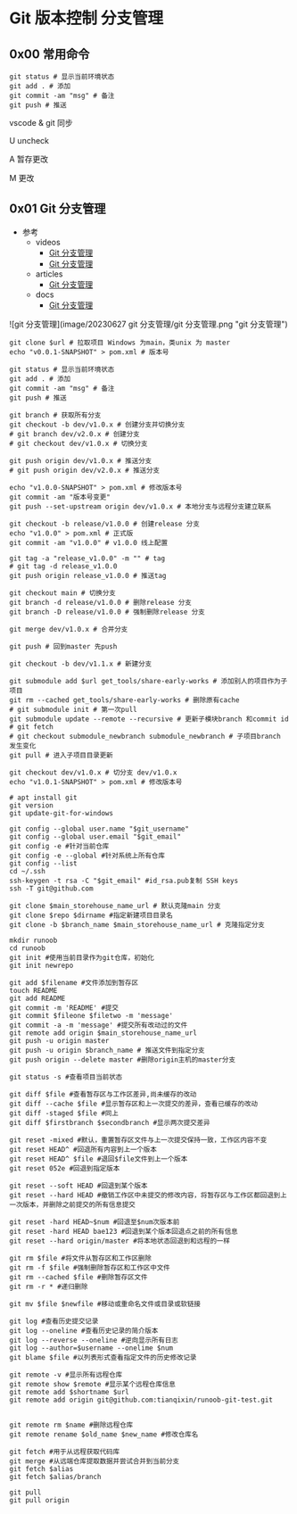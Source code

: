 # Git 版本控制 分支管理

<!--last modify: 20230627-->

## 0x00 常用命令

```
git status # 显示当前环境状态
git add . # 添加
git commit -am "msg" # 备注
git push # 推送
```

vscode & git 同步

U uncheck

A 暂存更改

M 更改

## 0x01 Git 分支管理

- 参考
  - videos
    - [Git 分支管理](https://www.bilibili.com/video/BV1iC4y1s7T3/?p=3&spm_id_from=pageDriver&vd_source=7f220845f0d7bc792a045e75a5ac8b8d)
    - [Git 分支管理](https://www.bilibili.com/video/BV1iC4y1s7T3/?p=7&spm_id_from=pageDriver&vd_source=7f220845f0d7bc792a045e75a5ac8b8d)
  - articles
    - [Git 分支管理](https://gitee.com/phui/share-early-works/tree/master)
  - docs
    - [Git 分支管理](https://git-scm.com/book/zh/v2/%E8%B5%B7%E6%AD%A5-%E5%85%B3%E4%BA%8E%E7%89%88%E6%9C%AC%E6%8E%A7%E5%88%B6)

![git 分支管理](image/20230627 git 分支管理/git 分支管理.png "git 分支管理")

```
git clone $url # 拉取项目 Windows 为main，类unix 为 master
echo "v0.0.1-SNAPSHOT" > pom.xml # 版本号

git status # 显示当前环境状态
git add . # 添加
git commit -am "msg" # 备注
git push # 推送

git branch # 获取所有分支
git checkout -b dev/v1.0.x # 创建分支并切换分支
# git branch dev/v2.0.x # 创建分支
# git checkout dev/v1.0.x # 切换分支

git push origin dev/v1.0.x # 推送分支
# git push origin dev/v2.0.x # 推送分支

echo "v1.0.0-SNAPSHOT" > pom.xml # 修改版本号
git commit -am "版本号变更"
git push --set-upstream origin dev/v1.0.x # 本地分支与远程分支建立联系

git checkout -b release/v1.0.0 # 创建release 分支
echo "v1.0.0" > pom.xml # 正式版
git commit -am "v1.0.0" # v1.0.0 线上配置

git tag -a "release_v1.0.0" -m "" # tag
# git tag -d release_v1.0.0
git push origin release_v1.0.0 # 推送tag

git checkout main # 切换分支
git branch -d release/v1.0.0 # 删除release 分支
git branch -D release/v1.0.0 # 强制删除release 分支

git merge dev/v1.0.x # 合并分支

git push # 回到master 先push

git checkout -b dev/v1.1.x # 新建分支

git submodule add $url get_tools/share-early-works # 添加别人的项目作为子项目
git rm --cached get_tools/share-early-works # 删除原有cache
# git submodule init # 第一次pull
git submodule update --remote --recursive # 更新子模块branch 和commit id
# git fetch
# git checkout submodule_newbranch submodule_newbranch # 子项目branch 发生变化
git pull # 进入子项目目录更新

git checkout dev/v1.0.x # 切分支 dev/v1.0.x
echo "v1.0.1-SNAPSHOT" > pom.xml # 修改版本号
```


```
# apt install git
git version
git update-git-for-windows

git config --global user.name "$git_username"
git config --global user.email "$git_email"
git config -e #针对当前仓库
git config -e --global #针对系统上所有仓库
git config --list
cd ~/.ssh
ssh-keygen -t rsa -C "$git_email" #id_rsa.pub复制 SSH keys
ssh -T git@github.com

git clone $main_storehouse_name_url # 默认克隆main 分支
git clone $repo $dirname #指定新建项目目录名
git clone -b $branch_name $main_storehouse_name_url # 克隆指定分支

mkdir runoob
cd runoob
git init #使用当前目录作为git仓库，初始化
git init newrepo

git add $filename #文件添加到暂存区
touch README
git add README
git commit -m 'README' #提交
git commit $fileone $filetwo -m 'message'
git commit -a -m 'message' #提交所有改动过的文件
git remote add origin $main_storehouse_name_url
git push -u origin master 
git push -u origin $branch_name # 推送文件到指定分支
git push origin --delete master #删除origin主机的master分支

git status -s #查看项目当前状态

git diff $file #查看暂存区与工作区差异,尚未缓存的改动
git diff --cache $file #显示暂存区和上一次提交的差异，查看已缓存的改动
git diff -staged $file #同上
git diff $firstbranch $secondbranch #显示两次提交差异

git reset -mixed #默认，重置暂存区文件与上一次提交保持一致，工作区内容不变
git reset HEAD^ #回退所有内容到上一个版本
git reset HEAD^ $file #退回$file文件到上一个版本
git reset 052e #回退到指定版本

git reset --soft HEAD #回退到某个版本
git reset --hard HEAD #撤销工作区中未提交的修改内容，将暂存区与工作区都回退到上一次版本，并删除之前提交的所有信息提交

git reset -hard HEAD~$num #回退至$num次版本前
git reset -hard HEAD bae123 #回退到某个版本回退点之前的所有信息
git reset --hard origin/master #将本地状态回退到和远程的一样

git rm $file #将文件从暂存区和工作区删除
git rm -f $file #强制删除暂存区和工作区中文件
git rm --cached $file #删除暂存区文件
git rm -r * #递归删除

git mv $file $newfile #移动或重命名文件或目录或软链接

git log #查看历史提交记录
git log --oneline #查看历史记录的简介版本
git log --reverse --oneline #逆向显示所有日志
git log --author=$username --onelime $num
git blame $file #以列表形式查看指定文件的历史修改记录

git remote -v #显示所有远程仓库
git remote show $remote #显示某个远程仓库信息
git remote add $shortname $url
git remote add origin git@github.com:tianqixin/runoob-git-test.git


git remote rm $name #删除远程仓库
git remote rename $old_name $new_name #修改仓库名

git fetch #用于从远程获取代码库
git merge #从远端仓库提取数据并尝试合并到当前分支
git fetch $alias
git fetch $alias/branch

git pull 
git pull origin
```
